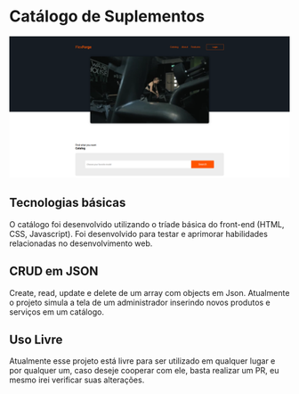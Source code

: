 # Catálogo de Suplementos
![Header do Site](images/header.png)
## Tecnologias básicas
O catálogo foi desenvolvido utilizando o tríade básica do front-end (HTML, CSS, Javascript). Foi desenvolvido para testar e aprimorar habilidades relacionadas no desenvolvimento web.

## CRUD em JSON
Create, read, update e delete de um array com objects em Json. Atualmente o projeto simula a tela de um administrador inserindo novos produtos e serviços em um catálogo.

## Uso Livre
Atualmente esse projeto está livre para ser utilizado em qualquer lugar e por qualquer um, caso deseje cooperar com ele, basta realizar um PR, eu mesmo irei verificar suas alterações.
